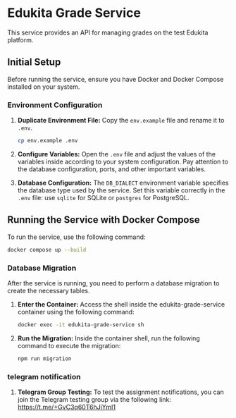 # Edukita Grade Service

This service provides an API for managing grades on the test Edukita platform.

## Initial Setup

Before running the service, ensure you have Docker and Docker Compose installed on your system.

### Environment Configuration

1.  **Duplicate Environment File:** Copy the `env.example` file and rename it to `.env`.
    ```bash
    cp env.example .env
    ```
2.  **Configure Variables:** Open the `.env` file and adjust the values of the variables inside according to your system configuration.  Pay attention to the database configuration, ports, and other important variables.

3. **Database Configuration:** The `DB_DIALECT` environment variable specifies the database type used by the service. Set this variable correctly in the `.env` file: use `sqlite` for SQLite or `postgres` for PostgreSQL.

## Running the Service with Docker Compose

To run the service, use the following command:

```bash
docker compose up --build
```



###  Database Migration

After the service is running, you need to perform a database migration to create the necessary tables.

1.  **Enter the Container:** Access the shell inside the edukita-grade-service container using the following command:
    ```bash
    docker exec -it edukita-grade-service sh
    ```

2.  **Run the Migration:** Inside the container shell, run the following command to execute the migration:
    ```bash
    npm run migration
    ```

###  telegram notification
1.  **Telegram Group Testing:** To test the assignment notifications, you can join the Telegram testing group via the following link: https://t.me/+GvC3q60T6hJjYmI1
